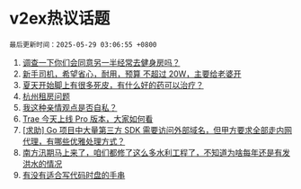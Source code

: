 # v2ex热议话题

`最后更新时间：2025-05-29 03:06:55 +0800`

1. [调查一下你们会同意另一半经常去健身房吗？](https://www.v2ex.com/t/1134771)
1. [新手司机，希望省心，耐用，预算 不超过 20W，主要给老婆开](https://www.v2ex.com/t/1134806)
1. [夏天开始脚上有很多死皮，有什么好的药可以治疗？](https://www.v2ex.com/t/1134780)
1. [杭州租房问题](https://www.v2ex.com/t/1134769)
1. [我这种亲情观点是否自私？](https://www.v2ex.com/t/1134811)
1. [Trae 今天上线 Pro 版本，大家如何看](https://www.v2ex.com/t/1134768)
1. [[求助] Go 项目中大量第三方 SDK 需要访问外部域名，但甲方要求全部走内网代理，有哪些优雅处理方式？](https://www.v2ex.com/t/1134781)
1. [南方汛期马上来了，咱们都修了这么多水利工程了，不知道为啥每年还是有发洪水的情况](https://www.v2ex.com/t/1134848)
1. [有没有适合写代码时盘的手串](https://www.v2ex.com/t/1134795)

